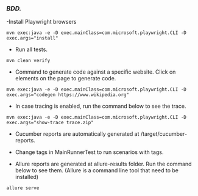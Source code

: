 ### _BDD._

-Install Playwright browsers
```
mvn exec:java -e -D exec.mainClass=com.microsoft.playwright.CLI -D exec.args="install"
```

- Run all tests.
```
mvn clean verify
```

- Command to generate code against a specific website. Click on elements on the page to generate code.
```
mvn exec:java -e -D exec.mainClass=com.microsoft.playwright.CLI -D exec.args="codegen https://www.wikipedia.org"
```

- In case tracing is enabled, run the command below to see the trace.
```
mvn exec:java -e -D exec.mainClass=com.microsoft.playwright.CLI -D exec.args="show-trace trace.zip"
```

- Cucumber reports are automatically generated at /target/cucumber-reports.
- Change tags in MainRunnerTest to run scenarios with tags.

- Allure reports are generated at allure-results folder. Run the command below to see them. (Allure is a command line tool that need to be installed)
```
allure serve
```